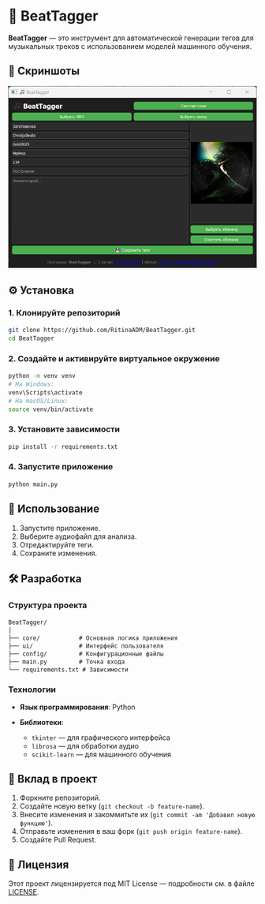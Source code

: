 
# 🎵 BeatTagger

**BeatTagger** — это инструмент для автоматической генерации тегов для музыкальных треков с использованием моделей машинного обучения.

## 📸 Скриншоты

![oaicite:8](img.png)&#x20;

## ⚙️ Установка

### 1. Клонируйте репозиторий

```bash
git clone https://github.com/RitinaADM/BeatTagger.git
cd BeatTagger
```

### 2. Создайте и активируйте виртуальное окружение

```bash
python -m venv venv
# На Windows:
venv\Scripts\activate
# На macOS/Linux:
source venv/bin/activate
```

### 3. Установите зависимости

```bash
pip install -r requirements.txt
```

### 4. Запустите приложение

```bash
python main.py
```

## 🧠 Использование

1. Запустите приложение.
2. Выберите аудиофайл для анализа.
3. Отредактируйте теги.
4. Сохраните изменения.


## 🛠️ Разработка

### Структура проекта

```
BeatTagger/
│
├── core/           # Основная логика приложения
├── ui/             # Интерфейс пользователя
├── config/         # Конфигурационные файлы
├── main.py         # Точка входа
└── requirements.txt # Зависимости
```

### Технологии

* **Язык программирования**: Python
* **Библиотеки**:

  * `tkinter` — для графического интерфейса
  * `librosa` — для обработки аудио
  * `scikit-learn` — для машинного обучения

## 🧩 Вклад в проект

1. Форкните репозиторий.
2. Создайте новую ветку (`git checkout -b feature-name`).
3. Внесите изменения и закоммитьте их (`git commit -am 'Добавил новую функцию'`).
4. Отправьте изменения в ваш форк (`git push origin feature-name`).
5. Создайте Pull Request.

## 📄 Лицензия

Этот проект лицензируется под MIT License — подробности см. в файле [LICENSE](LICENSE).
